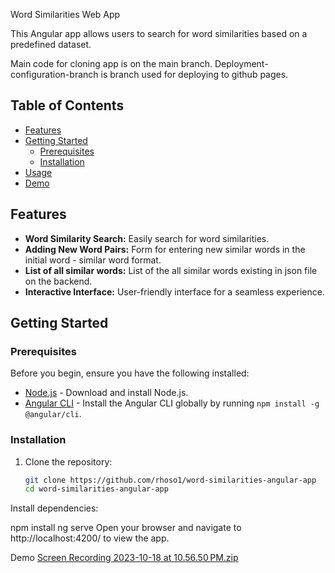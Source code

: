 Word Similarities Web App


This Angular app allows users to search for word similarities based on a predefined dataset.

Main code for cloning app is on the main branch.
Deployment-configuration-branch is branch used for deploying to github pages.

## Table of Contents

- [Features](#features)
- [Getting Started](#getting-started)
  - [Prerequisites](#prerequisites)
  - [Installation](#installation)
- [Usage](#usage)
- [Demo](#demo)

## Features

- **Word Similarity Search:** Easily search for word similarities.
- **Adding New Word Pairs:** Form for entering new similar words in the initial word - similar word format.
- **List of all similar words:** List of the all similar words existing in json file on the backend.
- **Interactive Interface:** User-friendly interface for a seamless experience.

## Getting Started

### Prerequisites

Before you begin, ensure you have the following installed:

- [Node.js](https://nodejs.org/) - Download and install Node.js.
- [Angular CLI](https://cli.angular.io/) - Install the Angular CLI globally by running `npm install -g @angular/cli`.

### Installation

1. Clone the repository:

   ```bash
   git clone https://github.com/rhoso1/word-similarities-angular-app
   cd word-similarities-angular-app

Install dependencies:

npm install
ng serve
Open your browser and navigate to http://localhost:4200/ to view the app.

Demo
[Screen Recording 2023-10-18 at 10.56.50 PM.zip](https://github.com/rhoso1/word-similarities-angular-app/files/13033927/Screen.Recording.2023-10-18.at.10.56.50.PM.zip)
